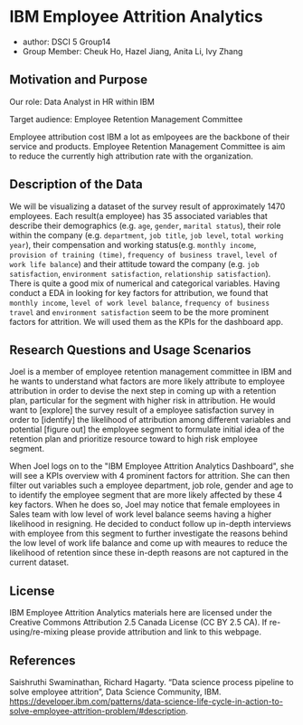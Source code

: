 # IBM Employee Attrition Analytics
- author: DSCI 5 Group14
- Group Member: Cheuk Ho, Hazel Jiang, Anita Li, Ivy Zhang

## Motivation and Purpose

Our role: Data Analyst in HR within IBM

Target audience: Employee Retention Management Committee

Employee attribution cost IBM a lot as emlpoyees are the backbone of their service and products. Employee Retention Management Committee is aim to reduce the currently high attribution rate with the organization. 



## Description of the Data

We will be visualizing a dataset of the survey result of approximately 1470 employees. Each result(a employee) has 35 associated variables that describe their demographics (e.g. `age`, `gender`, `marital status`), their role within the company (e.g. `department`, `job title`, `job level`, `total working year`), their compensation and working status(e.g. `monthly income`, `provision of training (time)`, `frequency of business travel`, `level of work life balance`) and their attitude toward the company (e.g. `job satisfaction`, `environment satisfaction`, `relationship satisfaction`). There is quite a good mix of numerical and categorical variables. Having conduct a EDA in looking for key factors for attribution, we found that `monthly income`, `level of work level balance`, `frequency of business travel` and `environment satisfaction` seem to be the more prominent factors for attrition. We will used them as the KPIs for the dashboard app.

## Research Questions and Usage Scenarios

Joel is a member of employee retention management committee in IBM and he wants to understand what factors are more likely attribute to employee attribution in order to devise the next step in coming up with a retention plan, particular for the segment with higher risk in attribution. He would want to [explore] the survey result of a employee satisfaction survey in order to [identify] the likelihood of attribution among different variables and potential [figure out] the employee segment to formulate initial idea of the retention plan and prioritize resource toward to high risk employee segment. 

When Joel logs on to the "IBM Employee Attrition Analytics Dashboard", she will see a KPIs overview with 4 prominent factors for attrition. She can then filter out variables such a employee department, job role, gender and age to to identify the employee segment that are more likely affected by these 4 key factors. When he does so, Joel may notice that female employees in Sales team with low level of work level balance seems having a higher likelihood in resigning. He decided to conduct follow up in-depth interviews with employee from this segment to further investigate the reasons behind the low level of work life balance and come up with meaures to reduce the likelihood of retention since these in-depth reasons are not captured in the current dataset.


  
## License
IBM Employee Attrition Analytics materials here are licensed under the Creative Commons Attribution 2.5 Canada License (CC BY 2.5 CA). If re-using/re-mixing please provide attribution and link to this webpage.

## References

Saishruthi Swaminathan, Richard Hagarty. “Data science process pipeline to solve employee attrition”, Data Science Community, IBM. https://developer.ibm.com/patterns/data-science-life-cycle-in-action-to-solve-employee-attrition-problem/#description.
